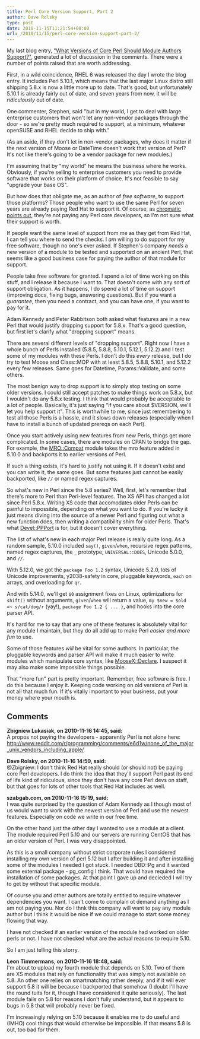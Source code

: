 ```yaml
---
title: Perl Core Version Support, Part 2
author: Dave Rolsky
type: post
date: 2010-11-15T11:21:54+00:00
url: /2010/11/15/perl-core-version-support-part-2/
---
```

My last blog entry, ["What Versions of Core Perl Should Module Authors Support?"][1], generated a lot of discussion in the comments. There were a number of points raised that are worth addressing.

First, in a wild coincidence, RHEL 6 was released the day I wrote the blog entry. It includes Perl 5.10.1, which means that the last major Linux distro still shipping 5.8.x is now a little more up to date. That's good, but unfortunately 5.10.1 is already fairly out of date, and seven years from now, it will be _ridiculously_ out of date.

One commenter, Stephen, said "but in my world, I get to deal with large enterprise customers that won't let any non-vendor packages through the door - so we're pretty much required to support, at a minimum, whatever openSUSE and RHEL decide to ship with."

(As an aside, if they don't let in non-vendor packages, why does it matter if the next version of Moose or DateTime doesn't work that version of Perl? It's not like there's going to be a vendor package for new modules.)

I'm assuming that by "my world" he means the business where he works. Obviously, if you're selling to enterprise customers you need to provide software that works on their platform of choice. It's not feasible to say "upgrade your base OS".

But how does that obligate me, as an author of _free software_, to support those platforms? Those people who want to use the same Perl for seven years are already paying Red Hat to support it. Of course, as [chromatic points out][2], they're not paying any Perl core developers, so I'm not sure what their support is worth.

If people want the same level of support from me as they get from Red Hat, I can tell you where to send the checks. I _am_ willing to do support for my free software, though no one's ever asked. If Stephen's company _needs_ a new version of a module to be tested and supported on an ancient Perl, that seems like a good business case for paying the author of that module for support.

People take free software for granted. I spend a lot of time working on this stuff, and I release it because I want to. That doesn't come with any sort of support obligation. As it happens, I do spend a lot of time on support (improving docs, fixing bugs, answering questions). But if you want a _guarantee_, then you need a contract, and you can have one, if you want to pay for it.

Adam Kennedy and Peter Rabbitson both asked what features are in a new Perl that would justify dropping support for 5.8.x. That's a good question, but first let's clarify what "dropping support" means.

There are several different levels of "dropping support". Right now I have a whole bunch of Perls installed (5.8.5, 5.8.8, 5.10.1, 5.12.1, 5.12.2) and I test some of my modules with these Perls. I don't do this _every_ release, but I do try to test Moose and Class::MOP with at least 5.8.5, 5.8.8, 5.10.1, and 5.12.2 every few releases. Same goes for Datetime, Params::Validate, and some others.

The most benign way to drop support is to simply stop testing on some older versions. I could still accept patches to make things work on 5.8.x, but I wouldn't do any 5.8.x testing. I think that would probably be acceptable to a lot of people. Basically, it's just saying "if you care about $VERSION, we'll let you help support it". This is worthwhile to me, since just remembering to test all those Perls is a hassle, and it slows down releases (especially when I have to install a bunch of updated prereqs on each Perl).

Once you start actively using new features from new Perls, things get more complicated. In some cases, there are modules on CPAN to bridge the gap. For example, the [MRO::Compat][3] module takes the mro feature added in 5.10.0 and backports it to earlier versions of Perl.

If such a thing exists, it's hard to justify not using it. If it doesn't exist and you can write it, the same goes. But some features just cannot be easily backported, like `//` or named regex captures.

So what's new in Perl since the 5.8 series? Well, first, let's remember that there's more to Perl than Perl-level features. The XS API has changed a lot since Perl 5.8.x. Writing XS code that accomodates older Perls can be painful to impossible, depending on what you want to do. If you're lucky it just means diving into the source of a newer Perl and figuring out what a new function does, then writing a compatibility shim for older Perls. That's what [Devel::PPPort][4] is for, but it doesn't cover everything.

The list of what's new in each major Perl release is really quite long. As a random sample, 5.10.0 included `say()`, `given`/`when`, recursive regex patterns, named regex captures, the `_` prototype, `UNIVERSAL::DOES`, Unicode 5.0.0, and `//`.

With 5.12.0, we got the `package Foo 1.2` syntax, Unicode 5.2.0, lots of Unicode improvements, y2038-safety in core, pluggable keywords, `each` on arrays, and overloading for `qr`.

And with 5.14.0, we'll get `$0` assignment fixes on Linux, optimizations for `shift()` without arguments, `given`/`when` will return a value, `my $new = $old =~ s/cat/dog/r` (yay!), `package Foo 1.2 { ... }`, and hooks into the core parser API.

It's hard for me to say that any one of these features is absolutely vital for any module I maintain, but they do all add up to make Perl _easier and more fun_ to use.

Some of those features _will_ be vital for some authors. In particular, the pluggable keywords and parser API will make it much easier to write modules which manipulate core syntax, like [MooseX::Declare][5]. I suspect it may also make some impossible things possible.

That "more fun" part is pretty important. Remember, free software is free. I do this because I enjoy it. Keeping code working on old versions of Perl is not all that much fun. If it's vitally important to your business, put your money where your mouth is.

 [1]: /2010/11/10/what-versions-of-core-perl-should-module-authors-support/
 [2]: http://www.modernperlbooks.com/mt/2010/11/sure-its-obsolete-but-at-least-its-enterprisey.html
 [3]: http://search.cpan.org/dist/MRO-Compat/
 [4]: http://search.cpan.org/dist/Devel-PPPort
 [5]: http://seearch.cpan.org/dist/MooseX-Declare

## Comments

**Zbigniew Lukasiak, on 2010-11-16 14:45, said:**  
A propos not paying the developers - apparently Perl is not alone here: <a href="http://www.reddit.com/r/programming/comments/e6d1w/none_of_the_major_unix_vendors_including_apple/" rel="nofollow ugc">http://www.reddit.com/r/programming/comments/e6d1w/none_of_the_major_unix_vendors_including_apple/</a>

**Dave Rolsky, on 2010-11-16 14:59, said:**  
@Zbigniew: I don't think Red Hat really should (or should not) be paying core Perl developers. I do think the idea that they'll support Perl past its end of life kind of ridiculous, since they don't have any core Perl devs on staff, but that goes for lots of other tools that Red Hat includes as well.

**szabgab.com, on 2010-11-16 15:19, said:**  
I was quite surprised by the question of Adam Kennedy as I though most of us would want to work with the newest version of Perl and use the newest features. Especially on code we write in our free time.

On the other hand just the other day I wanted to use a module at a client. The module required Perl 5.10 and our servers are running CentOS that has an older version of Perl. I was very disappointed.

As this is a small company without strict corporate rules I considered installing my own version of perl 5.12 but I after building it and after installing some of the modules I needed I got stuck. I needed DBD::Pg and it wanted some external package - pg_config I think. That would have required the installation of some packages. At that point I gave up and decieded I will try to get by without that specific module.

Of course you and other authors are totally entitled to require whatever dependencies you want. I can't come to complain ot demand anything as I am not paying you. Nor do I thnk this company will want to pay any module author but I think it would be nice if we could manage to start some money flowing that way.

I have not checked if an earlier version of the module had worked on older perls or not. I have not checked what are the actual reasons to require 5.10.

So I am just telling this storry.

**Leon Timmermans, on 2010-11-16 18:48, said:**  
I'm about to upload my fourth module that depends on 5.10. Two of them are XS modules that rely on functionality that was simply not available on 5.8. An other one relies on smartmatching rather deeply, and if it will ever support 5.8 it will be because I backported that somehow (I doubt I'll have the round tuits for it, though I have considered it quite seriously). The last module fails on 5.8 for reasons I don't fully understand, but it appears to bugs in 5.8 that will probably never be fixed.

I'm increasingly relying on 5.10 because it enables me to do useful and (IMHO) cool things that would otherwise be impossible. If that means 5.8 is out, too bad for them.